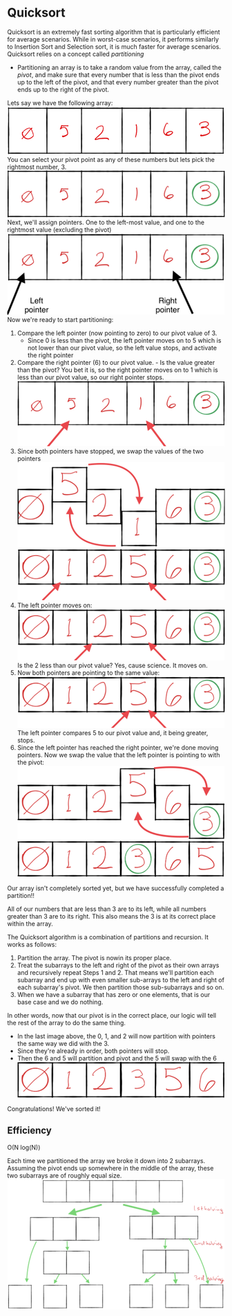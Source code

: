 # Quicksort

Quicksort is an extremely fast sorting algorithm that is particularly efficient for average scenarios. While in worst-case scenarios, it performs similarly to Insertion Sort and Selection sort, it is much faster for average scenarios.
Quicksort relies on a concept called _partitioning_

- Partitioning an array is to take a random value from the array, called the _pivot_, and make sure that every number that is less than the pivot ends up to the left of the pivot, and that every number greater than the pivot ends up to the right of the pivot.

Lets say we have the following array:
![array](img/array.png)
You can select your pivot point as any of these numbers but lets pick the rightmost number, 3.
![circle 3](img/array2.jpeg)
Next, we'll assign pointers. One to the left-most value, and one to the rightmost value (excluding the pivot)
![left/right pointer](img/array3.jpeg)
Now we're ready to start partitioning:

1. Compare the left pointer (now pointing to zero) to our pivot value of 3.
   - Since 0 is less than the pivot, the left pointer moves on to 5 which is not lower than our pivot value, so the left value stops, and activate the right pointer
1. Compare the right pointer (6) to our pivot value. - Is the value greater than the pivot? You bet it is, so the right pointer moves on to 1 which is less than our pivot value, so our right pointer stops.
   ![both values stop](img/array4.jpeg)
1. Since both pointers have stopped, we swap the values of the two pointers
   ![swap](img/array5.jpeg)
   ![new order](img/array6.jpeg)
1. The left pointer moves on:
   ![continue left](img/array7.jpeg)
   Is the 2 less than our pivot value? Yes, cause science. It moves on.
1. Now both pointers are pointing to the same value:
   ![pointing to same](img/array8.jpeg)
   The left pointer compares 5 to our pivot value and, it being greater, stops.
1. Since the left pointer has reached the right pointer, we're done moving pointers. Now we swap the value that the left pointer is pointing to with the pivot:
   ![swap with pivot](img/array9.jpeg)
   ![new order](img/array10.jpeg)

Our array isn't completely sorted yet, but we have successfully completed a partition!!

All of our numbers that are less than 3 are to its left, while all numbers greater than 3 are to its right. This also means the 3 is at its correct place within the array.

The Quicksort algorithm is a combination of partitions and recursion. It works as follows:

1. Partition the array. The pivot is nowin its proper place.
1. Treat the subarrays to the left and right of the pivot as their own arrays and recursively repeat Steps 1 and 2. That means we'll partition each subarray and end up with even smaller sub-arrays to the left and right of each subarray's pivot. We then partition those sub-subarrays and so on.
1. When we have a subarray that has zero or one elements, that is our base case and we do nothing.

In other words, now that our pivot is in the correct place, our logic will tell the rest of the array to do the same thing.

- In the last image above, the 0, 1, and 2 will now partition with pointers the same way we did with the 3.
- Since they're already in order, both pointers will stop.
- Then the 6 and 5 will partition and pivot and the 5 will swap with the 6
  ![sorted order](img/array11.jpeg)

Congratulations! We've sorted it!

## Efficiency

O(N log(N))

Each time we partitioned the array we broke it down into 2 subarrays.
Assuming the pivot ends up somewhere in the middle of the array, these two subarrays are of roughly equal size.
![halving](img/array12.jpeg)
